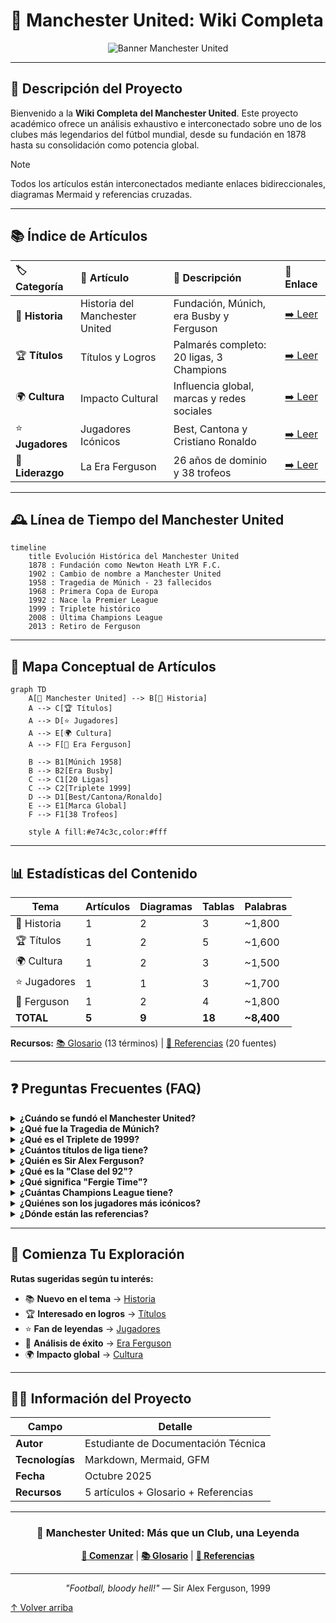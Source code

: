 # 🔴 Manchester United: Wiki Completa

<div align="center">
  <img src="recursos/imagenes/manchester-united-banner.jpg" alt="Banner Manchester United" style="max-width:80%;">
</div>

---

## 🧭 Descripción del Proyecto

Bienvenido a la **Wiki Completa del Manchester United**. Este proyecto académico ofrece un análisis exhaustivo e interconectado sobre uno de los clubes más legendarios del fútbol mundial, desde su fundación en 1878 hasta su consolidación como potencia global.

> [!NOTE]
> Todos los artículos están interconectados mediante enlaces bidireccionales, diagramas Mermaid y referencias cruzadas.

---

## 📚 Índice de Artículos

| 🏷️ Categoría | 📘 Artículo | 📝 Descripción | 🔗 Enlace |
|:-------------|:------------|:--------------|:---------|
| 🏰 **Historia** | Historia del Manchester United | Fundación, Múnich, era Busby y Ferguson | [➡️ Leer](articulo-1.md) |
| 🏆 **Títulos** | Títulos y Logros | Palmarés completo: 20 ligas, 3 Champions | [➡️ Leer](articulo-2.md) |
| 🌍 **Cultura** | Impacto Cultural | Influencia global, marcas y redes sociales | [➡️ Leer](articulo-3.md) |
| ⭐ **Jugadores** | Jugadores Icónicos | Best, Cantona y Cristiano Ronaldo | [➡️ Leer](articulo-4.md) |
| 👑 **Liderazgo** | La Era Ferguson | 26 años de dominio y 38 trofeos | [➡️ Leer](articulo-5.md) |

---

## 🕰️ Línea de Tiempo del Manchester United
```mermaid
timeline
    title Evolución Histórica del Manchester United
    1878 : Fundación como Newton Heath LYR F.C.
    1902 : Cambio de nombre a Manchester United
    1958 : Tragedia de Múnich - 23 fallecidos
    1968 : Primera Copa de Europa
    1992 : Nace la Premier League
    1999 : Triplete histórico
    2008 : Última Champions League
    2013 : Retiro de Ferguson
```

---

## 🧠 Mapa Conceptual de Artículos
```mermaid
graph TD
    A[🔴 Manchester United] --> B[🏰 Historia]
    A --> C[🏆 Títulos]
    A --> D[⭐ Jugadores]
    A --> E[🌍 Cultura]
    A --> F[👑 Era Ferguson]
    
    B --> B1[Múnich 1958]
    B --> B2[Era Busby]
    C --> C1[20 Ligas]
    C --> C2[Triplete 1999]
    D --> D1[Best/Cantona/Ronaldo]
    E --> E1[Marca Global]
    F --> F1[38 Trofeos]
    
    style A fill:#e74c3c,color:#fff
```

---

## 📊 Estadísticas del Contenido

| Tema | Artículos | Diagramas | Tablas | Palabras |
|------|-----------|-----------|--------|----------|
| 🏰 Historia | 1 | 2 | 3 | ~1,800 |
| 🏆 Títulos | 1 | 2 | 5 | ~1,600 |
| 🌍 Cultura | 1 | 2 | 3 | ~1,500 |
| ⭐ Jugadores | 1 | 1 | 3 | ~1,700 |
| 👑 Ferguson | 1 | 2 | 4 | ~1,800 |
| **TOTAL** | **5** | **9** | **18** | **~8,400** |

**Recursos:** [📚 Glosario](glosario.md) (13 términos) | [📖 Referencias](referencias.md) (20 fuentes)

---

## ❓ Preguntas Frecuentes (FAQ)

<details>
<summary><strong>¿Cuándo se fundó el Manchester United?</strong></summary>
Fundado en 1878 como Newton Heath, renombrado Manchester United en 1902. [Más info](articulo-1.md)
</details>

<details>
<summary><strong>¿Qué fue la Tragedia de Múnich?</strong></summary>
Accidente aéreo en 1958 que causó 23 muertes, incluyendo 8 jugadores. [Detalles](articulo-1.md#la-tragedia-de-múnich-1958)
</details>

<details>
<summary><strong>¿Qué es el Triplete de 1999?</strong></summary>
Premier League + FA Cup + Champions League en una temporada, único en Inglaterra. [Análisis](articulo-5.md#el-triplete-de-1999)
</details>

<details>
<summary><strong>¿Cuántos títulos de liga tiene?</strong></summary>
20 títulos de liga inglesa (récord compartido con Liverpool). [Ver palmarés](articulo-2.md)
</details>

<details>
<summary><strong>¿Quién es Sir Alex Ferguson?</strong></summary>
Manager más exitoso: 26 años (1986-2013), 38 trofeos, 13 ligas. [Artículo completo](articulo-5.md)
</details>

<details>
<summary><strong>¿Qué es la "Clase del 92"?</strong></summary>
Generación dorada: Beckham, Giggs, Scholes, Neville. [Más info](glosario.md#clase-del-92)
</details>

<details>
<summary><strong>¿Qué significa "Fergie Time"?</strong></summary>
Goles decisivos en minutos finales bajo Ferguson. [Definición](glosario.md#fergie-time)
</details>

<details>
<summary><strong>¿Cuántas Champions League tiene?</strong></summary>
3 títulos: 1968, 1999, 2008. [Ver títulos europeos](articulo-2.md#títulos-europeos)
</details>

<details>
<summary><strong>¿Quiénes son los jugadores más icónicos?</strong></summary>
George Best, Eric Cantona, Cristiano Ronaldo. [Perfiles completos](articulo-4.md)
</details>

<details>
<summary><strong>¿Dónde están las referencias?</strong></summary>
20 fuentes verificadas en [Referencias](referencias.md) organizadas por tipo.
</details>

---

## 🚀 Comienza Tu Exploración

**Rutas sugeridas según tu interés:**

- 📚 **Nuevo en el tema** → [Historia](articulo-1.md)
- 🏆 **Interesado en logros** → [Títulos](articulo-2.md)
- ⭐ **Fan de leyendas** → [Jugadores](articulo-4.md)
- 🧠 **Análisis de éxito** → [Era Ferguson](articulo-5.md)
- 🌍 **Impacto global** → [Cultura](articulo-3.md)

---

## 👨‍💻 Información del Proyecto

| Campo | Detalle |
|-------|---------|
| **Autor** | Estudiante de Documentación Técnica |
| **Tecnologías** | Markdown, Mermaid, GFM |
| **Fecha** | Octubre 2025 |
| **Recursos** | 5 artículos + Glosario + Referencias |

---

<div align="center">

### 🔴 Manchester United: Más que un Club, una Leyenda

**[📖 Comenzar](articulo-1.md)** | **[📚 Glosario](glosario.md)** | **[📖 Referencias](referencias.md)**

---

*"Football, bloody hell!"* — Sir Alex Ferguson, 1999

</div>

[↑ Volver arriba](#-manchester-united-wiki-completa)